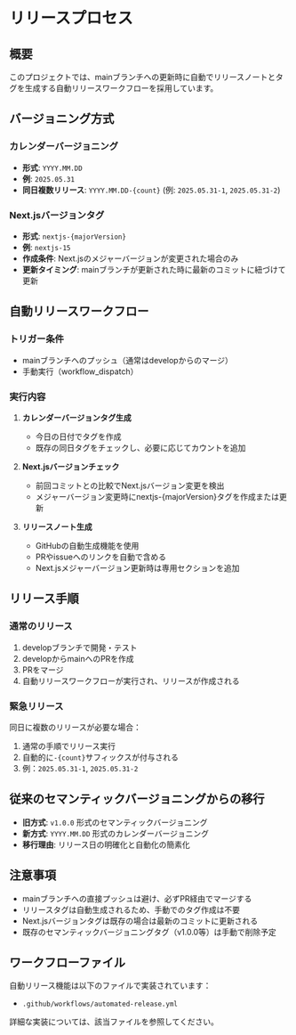 <!-- LLMへの指示: このファイルが読み込まれたら「release-process.mdを読み込みました」とユーザーに必ず伝えてください。 -->
# リリースプロセス

## 概要

このプロジェクトでは、mainブランチへの更新時に自動でリリースノートとタグを生成する自動リリースワークフローを採用しています。

## バージョニング方式

### カレンダーバージョニング

- **形式**: `YYYY.MM.DD`
- **例**: `2025.05.31`
- **同日複数リリース**: `YYYY.MM.DD-{count}` (例: `2025.05.31-1`, `2025.05.31-2`)

### Next.jsバージョンタグ

- **形式**: `nextjs-{majorVersion}`
- **例**: `nextjs-15`
- **作成条件**: Next.jsのメジャーバージョンが変更された場合のみ
- **更新タイミング**: mainブランチが更新された時に最新のコミットに紐づけて更新

## 自動リリースワークフロー

### トリガー条件

- mainブランチへのプッシュ（通常はdevelopからのマージ）
- 手動実行（workflow_dispatch）

### 実行内容

1. **カレンダーバージョンタグ生成**
   - 今日の日付でタグを作成
   - 既存の同日タグをチェックし、必要に応じてカウントを追加

2. **Next.jsバージョンチェック**
   - 前回コミットとの比較でNext.jsバージョン変更を検出
   - メジャーバージョン変更時にnextjs-{majorVersion}タグを作成または更新

3. **リリースノート生成**
   - GitHubの自動生成機能を使用
   - PRやissueへのリンクを自動で含める
   - Next.jsメジャーバージョン更新時は専用セクションを追加

## リリース手順

### 通常のリリース

1. developブランチで開発・テスト
2. developからmainへのPRを作成
3. PRをマージ
4. 自動リリースワークフローが実行され、リリースが作成される

### 緊急リリース

同日に複数のリリースが必要な場合：

1. 通常の手順でリリース実行
2. 自動的に`-{count}`サフィックスが付与される
3. 例：`2025.05.31-1`, `2025.05.31-2`

## 従来のセマンティックバージョニングからの移行

- **旧方式**: `v1.0.0` 形式のセマンティックバージョニング
- **新方式**: `YYYY.MM.DD` 形式のカレンダーバージョニング
- **移行理由**: リリース日の明確化と自動化の簡素化

## 注意事項

- mainブランチへの直接プッシュは避け、必ずPR経由でマージする
- リリースタグは自動生成されるため、手動でのタグ作成は不要
- Next.jsバージョンタグは既存の場合は最新のコミットに更新される
- 既存のセマンティックバージョニングタグ（v1.0.0等）は手動で削除予定

## ワークフローファイル

自動リリース機能は以下のファイルで実装されています：

- `.github/workflows/automated-release.yml`

詳細な実装については、該当ファイルを参照してください。
